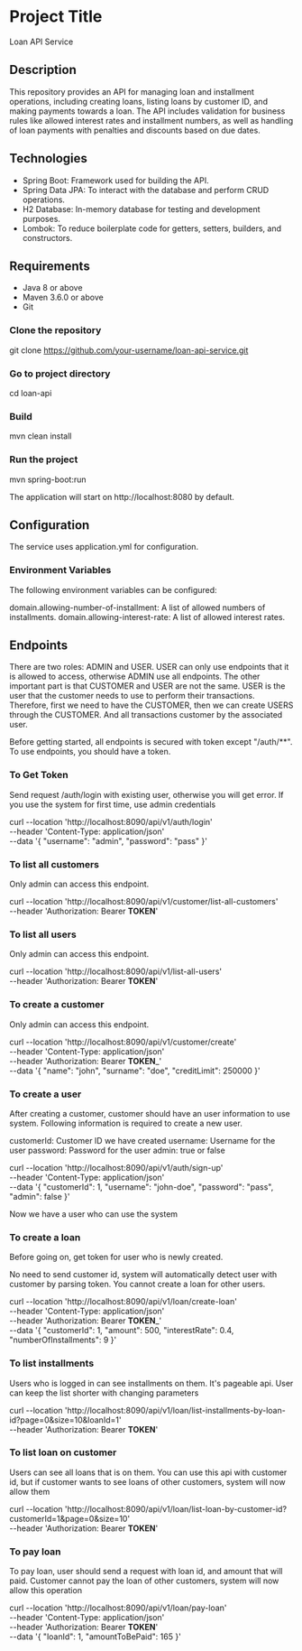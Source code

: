 # Project Title
Loan API Service

## Description
This repository provides an API for managing loan and installment operations, including creating loans, listing 
loans by customer ID, and making payments towards a loan. The API includes validation for business rules like allowed 
interest rates and installment numbers, as well as handling of loan payments with penalties and discounts based on due dates.

## Technologies
* Spring Boot: Framework used for building the API.
* Spring Data JPA: To interact with the database and perform CRUD operations.
* H2 Database: In-memory database for testing and development purposes.
* Lombok: To reduce boilerplate code for getters, setters, builders, and constructors.


## Requirements
* Java 8 or above
* Maven 3.6.0 or above
* Git

### Clone the repository
git clone https://github.com/your-username/loan-api-service.git

### Go to project directory
cd loan-api

### Build
mvn clean install

### Run the project
mvn spring-boot:run

The application will start on http://localhost:8080 by default.


## Configuration
The service uses application.yml for configuration.

### Environment Variables
The following environment variables can be configured:

domain.allowing-number-of-installment: A list of allowed numbers of installments.
domain.allowing-interest-rate: A list of allowed interest rates.


## Endpoints
There are two roles: ADMIN and USER. USER can only use endpoints that it is allowed to access, 
otherwise ADMIN use all endpoints.
The other important part is that CUSTOMER and USER are not the same. USER is the user that the customer needs to use to perform their transactions.
Therefore, first we need to have the CUSTOMER, then we can create USERS through the CUSTOMER. And all transactions
customer by the associated user.

Before getting started, all endpoints is secured with token except "/auth/**". To use endpoints, you should have a 
token. 


### To Get Token
Send request /auth/login with existing user, otherwise you will get error. If you use the system for first time, use 
admin credentials

curl --location 'http://localhost:8090/api/v1/auth/login' \
--header 'Content-Type: application/json' \
--data '{
"username": "admin",
"password": "pass"
}'

### To list all customers
Only admin can access this endpoint.

curl --location 'http://localhost:8090/api/v1/customer/list-all-customers' \
--header 'Authorization: Bearer __TOKEN__'

### To list all users
Only admin can access this endpoint.

curl --location 'http://localhost:8090/api/v1/list-all-users' \
--header 'Authorization: Bearer __TOKEN__'


### To create a customer
Only admin can access this endpoint.

curl --location 'http://localhost:8090/api/v1/customer/create' \
--header 'Content-Type: application/json' \
--header 'Authorization: Bearer __TOKEN___' \
--data '{
    "name": "john",
    "surname": "doe",
    "creditLimit": 250000
}'


### To create a user
After creating a customer, customer should have an user information to use system. 
Following information is required to create a new user.

customerId: Customer ID we have created
username: Username for the user
password: Password for the user
admin: true or false

curl --location 'http://localhost:8090/api/v1/auth/sign-up' \
--header 'Content-Type: application/json' \
--data '{
    "customerId": 1,
    "username": "john-doe",
    "password": "pass",
    "admin": false
}'

Now we have a user who can use the system

### To create a loan

Before going on, get token for user who is newly created.

No need to send customer id, system will automatically detect user with customer by parsing token. You cannot create a 
loan for other users.

curl --location 'http://localhost:8090/api/v1/loan/create-loan' \
--header 'Content-Type: application/json' \
--header 'Authorization: Bearer __TOKEN___' \
--data '{
"customerId": 1,
"amount": 500,
"interestRate": 0.4,
"numberOfInstallments": 9
}'

### To list installments

Users who is logged in can see installments on them. It's pageable api. User can keep the list shorter with changing 
parameters

curl --location 'http://localhost:8090/api/v1/loan/list-installments-by-loan-id?page=0&size=10&loanId=1' \
--header 'Authorization: Bearer __TOKEN__'

### To list loan on customer

Users can see all loans that is on them. You can use this api with customer id, but if customer wants to see loans 
of other customers, system will now allow them

curl --location 'http://localhost:8090/api/v1/loan/list-loan-by-customer-id?customerId=1&page=0&size=10' \
--header 'Authorization: Bearer __TOKEN__'

### To pay loan

To pay loan, user should send a request with loan id, and amount that will paid. Customer cannot pay the loan of 
other customers, system will now allow this operation

curl --location 'http://localhost:8090/api/v1/loan/pay-loan' \
--header 'Content-Type: application/json' \
--header 'Authorization: Bearer __TOKEN__' \
--data '{
"loanId": 1,
"amountToBePaid": 165
}'